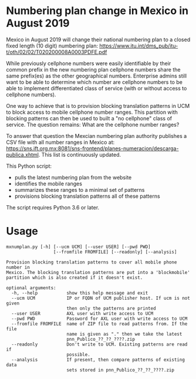 # Numbering plan change in Mexico in August 2019

Mexico in August 2019 will change their national numbering plan to a closed fixed length (10 digit) numbering
plan:  https://www.itu.int/dms_pub/itu-t/oth/02/02/T020200008A0003PDFE.pdf

While previously cellphone numbers were easily identifiable by their common prefix in the new numbering plan
cellphone  numbers share the same prefix(es) as the other geographical numbers. Enterprise admins still want to be
able  to determine which number are cellphone numbers to be able to implement differentiated class of service (with
or without access to cellphone numbers).

One way to achieve that is to provision blocking translation patterns in UCM to block access to mobile cellphone
number ranges. This partition with blocking patterns can then be used to built a "no cellphone" class of service.
The question remains: What are the cellphone number ranges?

To answer that question the Mexcian numbering plan authority publishes a CSV file with all number ranges in Mexico
at:  https://sns.ift.org.mx:8081/sns-frontend/planes-numeracion/descarga-publica.xhtml. This list is continuously
updated.

This Python script:

* pulls the latest numbering plan from the website
* identifies the mobile ranges
* summarizes these ranges to a minimal set of patterns
* provisions blocking translation patterns all of these patterns

The script requires Python 3.6 or later.

# Usage

```
mxnumplan.py [-h] [--ucm UCM] [--user USER] [--pwd PWD]
                  [--fromfile FROMFILE] [--readonly] [--analysis]

Provision blocking translation patterns to cover all mobile phone number in
Mexico. The blocking translation patterns are put into a 'blockmobile'
partition which is also created if it doesn't exist.

optional arguments:
  -h, --help           show this help message and exit
  --ucm UCM            IP or FQDN of UCM publisher host. If ucm is not given
                       then only the patterns are printed
  --user USER          AXL user with write access to UCM
  --pwd PWD            Password for AXL user with write access to UCM
  --fromfile FROMFILE  name of ZIP file to read patterns from. If the file
                       name is given as "." then we take the latest
                       pnn_Publico_??_??_????.zip
  --readonly           Don't write to UCM. Existing patterns are read if
                       possible.
  --analysis           If present, then compare patterns of existing data
                       sets stored in pnn_Publico_??_??_????.zip

```